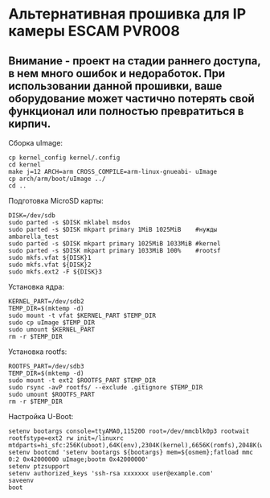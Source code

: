 # Альтернативная прошивка для IP камеры ESCAM PVR008

## Внимание - проект на стадии раннего доступа, в нем много ошибок и недоработок. При использовании данной прошивки, ваше оборудование может частично потерять свой функционал или полностью превратиться в кирпич.

Сборка uImage:

```
cp kernel_config kernel/.config
cd kernel
make j=12 ARCH=arm CROSS_COMPILE=arm-linux-gnueabi- uImage
cp arch/arm/boot/uImage ../
cd ..
```

Подготовка MicroSD карты:

```
DISK=/dev/sdb
sudo parted -s $DISK mklabel msdos
sudo parted -s $DISK mkpart primary 1MiB 1025MiB    #нужды ambarella_test
sudo parted -s $DISK mkpart primary 1025MiB 1033MiB #kernel
sudo parted -s $DISK mkpart primary 1033MiB 100%    #rootsf
sudo mkfs.vfat ${DISK}1
sudo mkfs.vfat ${DISK}2
sudo mkfs.ext2 -F ${DISK}3
```

Установка ядра:

```
KERNEL_PART=/dev/sdb2
TEMP_DIR=$(mktemp -d)
sudo mount -t vfat $KERNEL_PART $TEMP_DIR
sudo cp uImage $TEMP_DIR
sudo umount $KERNEL_PART
rm -r $TEMP_DIR
```

Установка rootfs:

```
ROOTFS_PART=/dev/sdb3
TEMP_DIR=$(mktemp -d)
sudo mount -t ext2 $ROOTFS_PART $TEMP_DIR
sudo rsync -avP rootfs/ --exclude .gitignore $TEMP_DIR
sudo umount $ROOTFS_PART
rm -r $TEMP_DIR
```

Настройка U-Boot:

```
setenv bootargs console=ttyAMA0,115200 root=/dev/mmcblk0p3 rootwait rootfstype=ext2 rw init=/linuxrc mtdparts=hi_sfc:256K(uboot),64K(env),2304K(kernel),6656K(romfs),2048K(webserver),384K(custom),768K(config),3904K(onvif)
setenv bootcmd 'setenv bootargs ${bootargs} mem=${osmem};fatload mmc 0:2 0x42000000 uImage;bootm 0x42000000'
setenv ptzsupport
setenv authorized_keys 'ssh-rsa xxxxxxx user@example.com'
saveenv
boot
```
